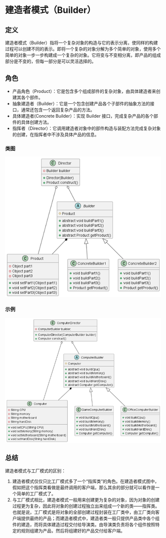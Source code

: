 # 建造者模式（Builder）

## 定义

建造者模式（Builder）指将一个复杂对象的构造与它的表示分离，使同样的构建过程可以创建不同的表示。即将一个复杂的对象分解为多个简单的对象，使用多个简单的对象一步一步构建成一个复杂的对象。它将变与不变相分离，即产品的组成部分是不变的，但每一部分是可以灵活选择的。

## 角色

- 产品角色（Product）：它是包含多个组成部件的复杂对象，由具体建造者来创建其各个部件。
- 抽象建造者（Builder）：它是一个包含创建产品各个子部件的抽象方法的接口，通常还包含一个返回复杂产品的方法。
- 具体建造者(Concrete Builder）：实现 Builder 接口，完成复杂产品的各个部件的具体创建方法。
- 指挥者（Director）：它调用建造者对象中的部件构造与装配方法完成复杂对象的创建，在指挥者中不涉及具体产品的信息。

### 类图

![建造者模式（Builder）](src/main/resources/static/diagram.png '建造者模式（Builder）')

### 示例

![建造者模式（Builder）](src/main/resources/static/diagram-demo.png '建造者模式（Builder）')

## 总结

建造者模式与工厂模式的区别：

1. 建造者模式仅仅只比工厂模式多了一个“指挥类”的角色。在建造者模式图中，假如把这个指挥类看做是最终调用的客户端，那么其余的部分就可以看作是一个简单的工厂模式了。
2. 与工厂模式相比，建造者模式一般用来创建更为复杂的对象，因为对象的创建过程更为复杂，因此将对象的创建过程独立出来组成一个新的类——指挥类。也就是说，工厂模式是将对象的全部创建过程封装在工厂类中，由工厂类向客户端提供最终的产品；而建造者模式中，建造者类一般只提供产品类中各个组件的建造，而将具体建造过程交付给导演类。由导演类负责将各个组件按照特定的规则组建为产品，然后将组建好的产品交付给客户端。
